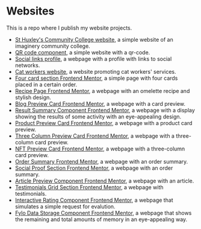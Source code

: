 # Websites
This is a repo where I publish my website projects.
* [St Huxley's Community College website](https://neoscripter.github.io/Websites/school-homepage/), a simple website of an imaginery community college.
* [QR code component](https://neoscripter.github.io/Websites/QR-code-component/), a simple website with a qr-code.
* [Social links profile](https://neoscripter.github.io/Websites/social-links-profile/), a webpage with a profile with links to social networks.
* [Cat workers website](https://neoscripter.github.io/Websites/hire-cat-worker/), a website promoting cat workers' services.
* [Four card section Frontend Mentor](https://neoscripter.github.io/Websites/four-card-section/), a simple page with  four cards placed in a certain order.
* [Recipe Page Frontend Mentor](https://neoscripter.github.io/Websites/recipe-page/), a webpage with an omelette recipe and stylish design.
* [Blog Preview Card Frontend Mentor](https://neoscripter.github.io/Websites/blog-preview-card/), a webpage with a card preview.
* [Result Summary Component Frontend Mentor](https://neoscripter.github.io/Websites/results-summary-component/), a webpage with a display showing the results of some activity with an eye-appealing design.
* [Product Preview Card Frontend Mentor](https://neoscripter.github.io/Websites/product-preview-card/), a webpage with a product card preview.
* [Three Column Preview Card Frontend Mentor](https://neoscripter.github.io/Websites/3-column-preview-card/), a webpage with a three-column card preview.
* [NFT Preview Card Frontend Mentor](https://neoscripter.github.io/Websites/nft-preview-card/), a webpage with a three-column card preview.
* [Order Summary Frontend Mentor](https://neoscripter.github.io/Websites/order-summary/), a webpage with an order summary.
* [Social Proof Section Frontend Mentor](https://neoscripter.github.io/Websites/social-proof-section/), a webpage with an order summary.
* [Article Preview Component Frontend Mentor](https://neoscripter.github.io/Websites/article-preview-component/), a webpage with an article.
* [Testimonials Grid Section Frontend Mentor](https://neoscripter.github.io/Websites/testimonials-grid-section/), a webpage with testimonials.
* [Interactive Rating Component Frontend Mentor](https://neoscripter.github.io/Websites/interactive-rating/), a webpage that simulates a simple request for evalution.
* [Fylo Data Storage Component Frontend Mentor](https://neoscripter.github.io/Websites/fylo-data-storage/), a webpage that shows the  remaining and total amounts of memory in an eye-appealing way.